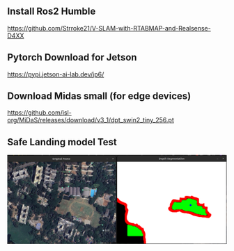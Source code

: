 ## Install Ros2 Humble

https://github.com/Strroke21/V-SLAM-with-RTABMAP-and-Realsense-D4XX

## Pytorch Download for Jetson

https://pypi.jetson-ai-lab.dev/jp6/


## Download Midas small (for edge devices)
https://github.com/isl-org/MiDaS/releases/download/v3_1/dpt_swin2_tiny_256.pt

## Safe Landing model Test

![alt text](/images/iitb_gymkhana.png)

